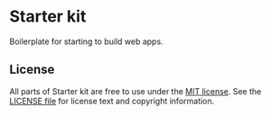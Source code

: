 # Starter kit
Boilerplate for starting to build web apps.

## License
All parts of Starter kit are free to use under the [MIT license](http://opensource.org/licenses/MIT).
See the [LICENSE file][] for license text and copyright information.

[LICENSE file]: https://github.com/StarZ3r0/starter-kit/blob/master/LICENSE
